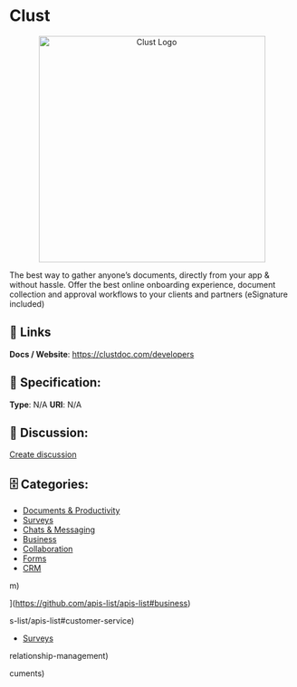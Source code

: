 # Clust
<p align="center">
    <img width="400" src="https://raw.githubusercontent.com/apis-list/apis-list/main/apis/clust/logo_256x256.png" alt="Clust Logo"/>
</p>

The best way to gather anyone’s documents, directly from your app & without hassle. Offer the best online onboarding experience, document collection and approval workflows to your clients and partners (eSignature included)

##  🔗 Links
**Docs / Website**: https://clustdoc.com/developers

## 🧬 Specification:
**Type**: N/A
**URI**: N/A

## 💬 Discussion:
[Create discussion](https://github.com/apis-list/apis-list/discussions/new)

## 🗄️ Categories:
- [Documents & Productivity](https://github.com/apis-list/apis-list#documents--productivity)
- [Surveys](https://github.com/apis-list/apis-list#surveys)
- [Chats & Messaging](https://github.com/apis-list/apis-list#chats--messaging)
- [Business](https://github.com/apis-list/apis-list#business)
- [Collaboration](https://github.com/apis-list/apis-list#collaboration)
- [Forms](https://github.com/apis-list/apis-list#forms)
- [CRM](https://github.com/apis-list/apis-list#crm)



m)



](https://github.com/apis-list/apis-list#business)







s-list/apis-list#customer-service)
- [Surveys](https://github.com/apis-list/apis-list#surveys)



relationship-management)



cuments)



